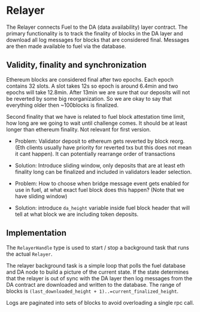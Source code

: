 
# Relayer

The Relayer connects Fuel to the DA (data availability) layer contract.
The primary functionality is to track the finality of blocks in the DA layer and download all log messages for blocks that are considered final.
Messages are then made available to fuel via the database.

## Validity, finality and synchronization

Ethereum blocks are considered final after two epochs. Each epoch contains 32 slots. A slot takes 12s so epoch is around 6.4min and two epochs will take 12.8min. After 13min we are sure that our deposits will not be reverted by some big reorganization. So we are okay to say that everything older then ~100blocks is finalized.

Second finality that we have is related to fuel block attestation time limit, how long are we going to wait until challenge comes. It should be at least longer than ethereum finality. Not relevant for first version.

* Problem: Validator deposit to ethereum gets reverted by block reorg. (Eth clients usually have priority for reverted txs but this does not mean it cant happen). It can potentially rearrange order of transactions
* Solution: Introduce sliding window, only deposits that are at least eth finality long can be finalized and included in validators leader selection.

* Problem: How to choose when bridge message event gets enabled for use in fuel, at what exact fuel block does this happen? (Note that we have sliding window)
* Solution: introduce `da_height` variable inside fuel block header that will tell at what block we are including token deposits.

## Implementation
The `RelayerHandle` type is used to start / stop a background task that runs the actual `Relayer`.

The relayer background task is a simple loop that polls the fuel database and DA node to build a picture of the current state.
If the state determines that the relayer is out of sync with the DA layer then log messages from the DA contract are downloaded and written to the database.
The range of blocks is `(last_downloaded_height + 1)..=current_finalized_height`.

Logs are paginated into sets of blocks to avoid overloading a single rpc call.

